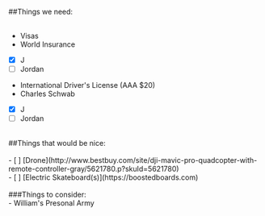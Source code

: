 ##Things we need:<br>
<br>
- Visas<br>
- World Insurance<br>
-   [X] J<br>
-   [ ] Jordan<br>
- International Driver's License (AAA $20)<br>
- Charles Schwab<br>
-   [X] J<br>
-   [ ] Jordan<br>
<br>
##Things that would be nice:<br>
<br>
- [ ] [Drone](http://www.bestbuy.com/site/dji-mavic-pro-quadcopter-with-remote-controller-gray/5621780.p?skuId=5621780)<br>
- [ ] [Electric Skateboard(s)](https://boostedboards.com)<br>
<br>
###Things to consider:<br>
- William's Presonal Army<br>